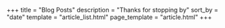 +++
title = "Blog Posts"
description = "Thanks for stopping by"
sort_by = "date"
template = "article_list.html"
page_template = "article.html"
+++